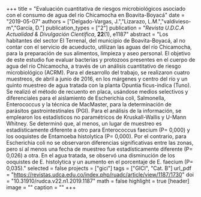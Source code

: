 +++
title = "Evaluación cuantitativa de riesgos microbiológicos asociado con el consumo de agua del río Chicamocha en Boavita-Boyacá"
date = "2019-05-07"
authors = ["Delgado-Vargas, J.","Lizarazo, L.M.","valdivieso-m","García, D."]
publication_types = ["2"]
publication = "*Revista U.D.C.A Actualidad & Divulgación Científica*, **22**(1), e1187"
abstract = "Los habitantes del sector El Terrenal, del municipio de Boavita-Boyacá, al no contar con el servicio de acueducto, utilizan las aguas del río Chicamocha, para la preparación de sus alimentos, limpieza y aseo personal. El objetivo de este estudio fue evaluar bacterias y protozoos presentes en el cuerpo de agua del río Chicamocha, a través de un análisis cuantitativo de riesgo microbiológico (ACRM). Para el desarrollo del trabajo, se realizaron cuatro muestreos, de abril a junio de 2016, en los márgenes y centro del río y un quinto muestreo de agua tratada con la planta Opuntia ficus-indica (Tuno). Se realizó el método de recuento en placa, usándose medios selectivos y diferenciales para el aislamiento de Escherichia coli, Salmonella, Enterococcus y la técnica de MacMaster, para la determinación de parásitos gastrointestinales (PGI). Para el análisis de la información, se emplearon los estadísticos no paramétricos de Kruskall-Wallis y U-Mann Whitney. Se determinó que, al menos, un lugar de muestreo es estadísticamente diferente a otro para Enterococcus faecium (P= 0,000) y los ooquistes de Entamoeba histolytica (P= 0,000). Por el contrario, para Escherichia coli no se observaron diferencias significativas entre las zonas, pero sí al menos una fecha de muestreo fue estadísticamente diferente (P= 0,026) a otra. En el agua tratada, se observó una disminución de los ooquistes de E. histolytica y un aumento en el porcentaje de E. faecium (P= 0,035)."
selected = false
projects = ["gici"]
tags = ["GICI", "Cat. B"]
url_pdf = "https://revistas.udca.edu.co/index.php/ruadc/article/view/1187/1730"
doi = "10.31910/rudca.v22.n1.2019.1187"
math = false
highlight = true
[header]
image = ""
caption = ""
+++
